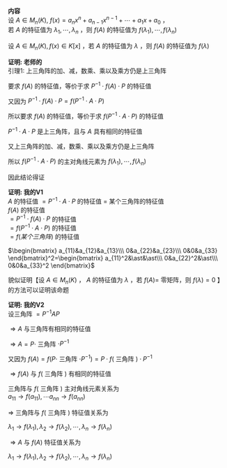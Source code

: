 **内容**  
设 $A\in M_n(K),\ f(x)=a_nx^n+a_{n-1}x^{n-1}+\cdots+a_1x+a_0$ ，  
若 $A$ 的特征值为 $\lambda_1,\cdots,\lambda_n$ ，则 $f(A)$ 的特征值为 $f(\lambda_1),\cdots,f(\lambda_n)$   
  
设 $A\in M_n(K),f(x)\in K[x]$ ，若 $A$ 的特征值为 $\lambda$ ，则 $f(A)$ 的特征值为 $f(\lambda)$   
  
**证明: 老师的**  
引理1: 上三角阵的加、减，数乘、乘以及乘方仍是上三角阵  
  
要求 $f(A)$ 的特征值，等价于求 $P^{-1}\cdot f(A)\cdot P$ 的特征值  
  
又因为 $P^{-1}\cdot f(A)\cdot P=f(P^{-1}\cdot A\cdot P)$   
  
所以要求 $f(A)$ 的特征值，等价于求 $f(P^{-1}\cdot A\cdot P)$ 的特征值  
  
 $P^{-1}\cdot A\cdot P$ 是上三角阵，且与 $A$ 具有相同的特征值  
  
又上三角阵的加、减，数乘、乘以及乘方仍是上三角阵  
  
所以 $f(P^{-1}\cdot A\cdot P)$ 的主对角线元素为 $f(\lambda_1),\cdots,f(\lambda_n)$   
  
因此结论得证  
  
**证明: 我的V1**  
 $A$ 的特征值 $=P^{-1}\cdot A\cdot P$ 的特征值 $=$ 某个三角阵的特征值  
 $f(A)$ 的特征值  
 $=P^{-1}\cdot f(A)\cdot P$ 的特征值  
 $=f(P^{-1}\cdot A\cdot P)$ 的特征值  
 $=f(某个三角阵)$ 的特征值  
  
 $\begin{bmatrix}  
a_{11}&a_{12}&a_{13}\\\   
0&a_{22}&a_{23}\\\   
0&0&a_{33}  
\end{bmatrix}^2=\begin{bmatrix}  
a_{11}^2&\ast&\ast\\\   
0&a_{22}^2&\ast\\\   
0&0&a_{33}^2  
\end{bmatrix}$   
  
貌似证明【设 $A\in M_n(K)$ ， $A$ 的特征值为 $\lambda$ ，若 $f(A)=$ 零矩阵，则 $f(\lambda)=0$ 】的方法可以证明该命题  
  
**证明: 我的V2**  
设三角阵 $=P^{-1}AP$   
  
 $\Rightarrow A$ 与三角阵有相同的特征值  
  
 $\Rightarrow A=P\cdot$ 三角阵 $\cdot P^{-1}$   
  
又因为 $f(A)=f(P\cdot$ 三角阵 $\cdot P^{-1})=P  
\cdot f($ 三角阵 $)\cdot P^{-1}$   
  
 $\Rightarrow f(A)$ 与 $f($ 三角阵 $)$ 有相同的特征值  
  
三角阵与 $f($ 三角阵 $)$ 主对角线元素关系为  
 $a_{11}\to f(a_{11}),\cdots a_{nn}\to f(a_{nn})$   
  
 $\Rightarrow$ 三角阵与 $f($ 三角阵 $)$ 特征值关系为  
  
 $\lambda_1\to f(\lambda_1),\lambda_2\to f(\lambda_2),\cdots, \lambda_n\to f(\lambda_n)$   
  
 $\Rightarrow A$ 与 $f(A)$ 特征值关系为  
  
 $\lambda_1\to f(\lambda_1),\lambda_2\to f(\lambda_2),\cdots, \lambda_n\to f(\lambda_n)$   
